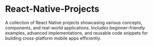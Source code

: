 # React-Native-Projects
A collection of React Native projects showcasing various concepts, components, and real-world applications. Includes beginner-friendly examples, advanced implementations, and reusable code snippets for building cross-platform mobile apps efficiently.
